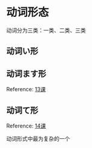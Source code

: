 # 动词形态

动词分为三类：一类、二类、三类

## 动词い形



## 动词ます形

Reference: [13课](./13课.md)



## 动词て形

Reference: [14课](./14课.md)

动词形式中最为复杂的一个